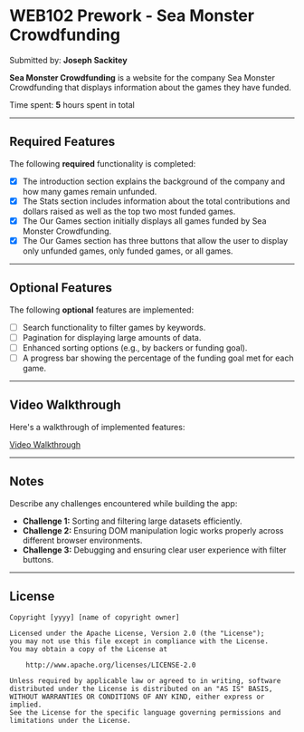 # WEB102 Prework - Sea Monster Crowdfunding

Submitted by: **Joseph Sackitey**

**Sea Monster Crowdfunding** is a website for the company Sea Monster Crowdfunding that displays information about the games they have funded.

Time spent: **5** hours spent in total

---

## Required Features

The following **required** functionality is completed:

- [x] The introduction section explains the background of the company and how many games remain unfunded.
- [x] The Stats section includes information about the total contributions and dollars raised as well as the top two most funded games.
- [x] The Our Games section initially displays all games funded by Sea Monster Crowdfunding.
- [x] The Our Games section has three buttons that allow the user to display only unfunded games, only funded games, or all games.

---

## Optional Features

The following **optional** features are implemented:

- [ ] Search functionality to filter games by keywords.
- [ ] Pagination for displaying large amounts of data.
- [ ] Enhanced sorting options (e.g., by backers or funding goal).
- [ ] A progress bar showing the percentage of the funding goal met for each game.

---

## Video Walkthrough

Here's a walkthrough of implemented features:

<a href='https://youtu.be/ZhXnvusShxI'> Video Walkthrough </a> 

---

## Notes

Describe any challenges encountered while building the app:

- **Challenge 1:** Sorting and filtering large datasets efficiently.
- **Challenge 2:** Ensuring DOM manipulation logic works properly across different browser environments.
- **Challenge 3:** Debugging and ensuring clear user experience with filter buttons.

---

## License

    Copyright [yyyy] [name of copyright owner]

    Licensed under the Apache License, Version 2.0 (the "License");
    you may not use this file except in compliance with the License.
    You may obtain a copy of the License at

        http://www.apache.org/licenses/LICENSE-2.0

    Unless required by applicable law or agreed to in writing, software
    distributed under the License is distributed on an "AS IS" BASIS,
    WITHOUT WARRANTIES OR CONDITIONS OF ANY KIND, either express or implied.
    See the License for the specific language governing permissions and
    limitations under the License.
